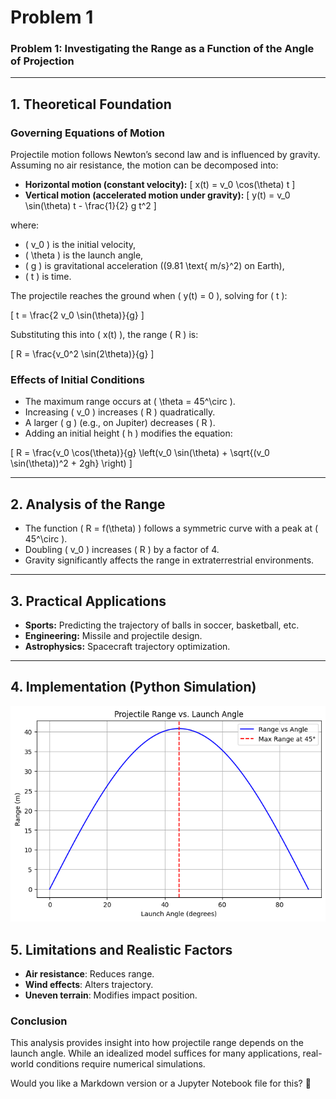 # Problem 1
### Problem 1: Investigating the Range as a Function of the Angle of Projection

---

## **1. Theoretical Foundation**

### **Governing Equations of Motion**
Projectile motion follows Newton’s second law and is influenced by gravity. Assuming no air resistance, the motion can be decomposed into:

- **Horizontal motion (constant velocity):**
  \[
  x(t) = v_0 \cos(\theta) t
  \]
- **Vertical motion (accelerated motion under gravity):**
  \[
  y(t) = v_0 \sin(\theta) t - \frac{1}{2} g t^2
  \]

where:
- \( v_0 \) is the initial velocity,
- \( \theta \) is the launch angle,
- \( g \) is gravitational acceleration (\(9.81 \text{ m/s}^2\) on Earth),
- \( t \) is time.

The projectile reaches the ground when \( y(t) = 0 \), solving for \( t \):

\[
t = \frac{2 v_0 \sin(\theta)}{g}
\]

Substituting this into \( x(t) \), the range \( R \) is:

\[
R = \frac{v_0^2 \sin(2\theta)}{g}
\]

### **Effects of Initial Conditions**
- The maximum range occurs at \( \theta = 45^\circ \).
- Increasing \( v_0 \) increases \( R \) quadratically.
- A larger \( g \) (e.g., on Jupiter) decreases \( R \).
- Adding an initial height \( h \) modifies the equation:

\[
R = \frac{v_0 \cos(\theta)}{g} \left(v_0 \sin(\theta) + \sqrt{(v_0 \sin(\theta))^2 + 2gh} \right)
\]

---

## **2. Analysis of the Range**
- The function \( R = f(\theta) \) follows a symmetric curve with a peak at \( 45^\circ \).
- Doubling \( v_0 \) increases \( R \) by a factor of 4.
- Gravity significantly affects the range in extraterrestrial environments.

---

## **3. Practical Applications**
- **Sports:** Predicting the trajectory of balls in soccer, basketball, etc.
- **Engineering:** Missile and projectile design.
- **Astrophysics:** Spacecraft trajectory optimization.

---

## **4. Implementation (Python Simulation)**
![alt text](image.png)
## **5. Limitations and Realistic Factors**
- **Air resistance**: Reduces range.
- **Wind effects**: Alters trajectory.
- **Uneven terrain**: Modifies impact position.

### **Conclusion**
This analysis provides insight into how projectile range depends on the launch angle. While an idealized model suffices for many applications, real-world conditions require numerical simulations.

Would you like a Markdown version or a Jupyter Notebook file for this? 🚀
